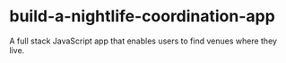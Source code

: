 # build-a-nightlife-coordination-app
A full stack JavaScript app that enables users to find venues where they live.
